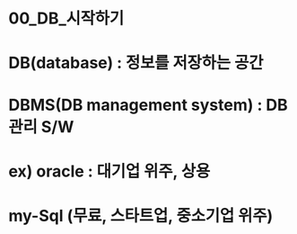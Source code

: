 # 00_DB_시작하기
# DB(database) : 정보를 저장하는 공간
# DBMS(DB management system) : DB 관리 S/W
# ex) oracle : 대기업 위주, 상용
#     my-Sql (무료, 스타트업, 중소기업 위주)